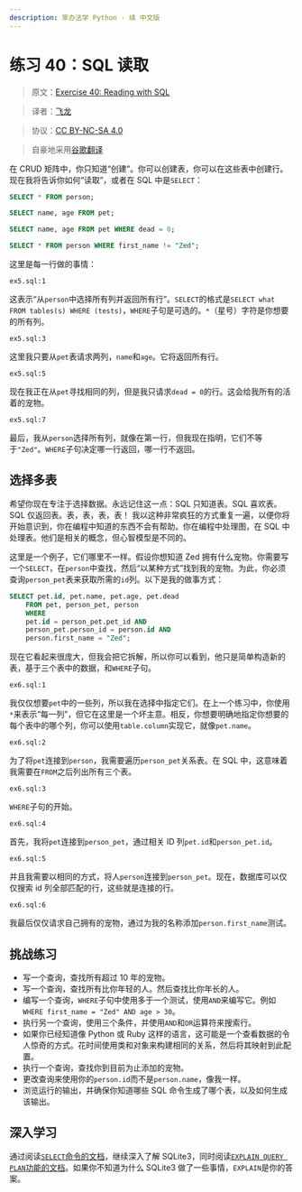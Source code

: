 ```yaml
---
description: 笨办法学 Python · 续 中文版
---
```


# 练习 40：SQL 读取

> 原文：[Exercise 40: Reading with SQL](https://learncodethehardway.org/more-python-book/ex40.html)

> 译者：[飞龙](https://github.com/wizardforcel)

> 协议：[CC BY-NC-SA 4.0](http://creativecommons.org/licenses/by-nc-sa/4.0/)

> 自豪地采用[谷歌翻译](https://translate.google.cn/)

在 CRUD 矩阵中，你只知道“创建”。你可以创建表，你可以在这些表中创建行。现在我将告诉你如何“读取”，或者在 SQL 中是`SELECT`：

```sql
SELECT * FROM person;

SELECT name, age FROM pet;

SELECT name, age FROM pet WHERE dead = 0;

SELECT * FROM person WHERE first_name != "Zed";
```


这里是每一行做的事情：

`ex5.sql:1`

这表示“从`person`中选择所有列并返回所有行”。`SELECT`的格式是`SELECT what FROM tables(s) WHERE (tests)`，`WHERE`子句是可选的。`*`（星号）字符是你想要的所有列。

`ex5.sql:3`

这里我只要从`pet`表请求两列，`name`和`age`。它将返回所有行。

`ex5.sql:5`

现在我正在从`pet`寻找相同的列，但是我只请求`dead = 0`的行。这会给我所有的活着的宠物。

`ex5.sql:7`

最后，我从`person`选择所有列，就像在第一行，但我现在指明，它们不等于`"Zed"`。`WHERE`子句决定哪一行返回，哪一行不返回。

## 选择多表

希望你现在专注于选择数据。永远记住这一点：SQL 只知道表。SQL 喜欢表。SQL 仅返回表。表，表，表，表！ 我以这种非常疯狂的方式重复一遍，以便你将开始意识到，你在编程中知道的东西不会有帮助。你在编程中处理图，在 SQL 中处理表。他们是相关的概念，但心智模型是不同的。

这里是一个例子，它们哪里不一样。假设你想知道 Zed 拥有什么宠物。你需要写一个`SELECT`，在`person`中查找，然后“以某种方式”找到我的宠物。为此，你必须查询`person_pet`表来获取所需的`id`列。以下是我的做事方式：

```sql
SELECT pet.id, pet.name, pet.age, pet.dead
    FROM pet, person_pet, person
    WHERE
    pet.id = person_pet.pet_id AND
    person_pet.person_id = person.id AND
    person.first_name = "Zed";
```

现在它看起来很庞大，但我会把它拆解，所以你可以看到，他只是简单构造新的表，基于三个表中的数据，和`WHERE`子句。

`ex6.sql:1`

我仅仅想要`pet`中的一些列，所以我在选择中指定它们。在上一个练习中，你使用`*`来表示“每一列”，但它在这里是一个坏主意。相反，你想要明确地指定你想要的每个表中的哪个列，你可以使用`table.column`实现它，就像`pet.name`。

`ex6.sql:2`

为了将`pet`连接到`person`，我需要遍历`person_pet`关系表。在 SQL 中，这意味着我需要在`FROM`之后列出所有三个表。

`ex6.sql:3`

`WHERE`子句的开始。

`ex6.sql:4`

首先，我将`pet`连接到`person_pet`，通过相关 ID 列`pet.id`和`person_pet.id`。

`ex6.sql:5`

并且我需要以相同的方式，将人`person`连接到`person_pet`。现在，数据库可以仅仅搜索 id 列全部匹配的行，这些就是连接的行。

`ex6.sql:6`

我最后仅仅请求自己拥有的宠物，通过为我的名称添加`person.first_name`测试。

## 挑战练习

+   写一个查询，查找所有超过 10 年的宠物。
+   写一个查询，查找所有比你年轻的人。然后查找比你年长的人。
+   编写一个查询，`WHERE`子句中使用多于一个测试，使用`AND`来编写它。例如`WHERE first_name = "Zed" AND age > 30`。
+   执行另一个查询，使用三个条件，并使用`AND`和`OR`运算符来搜索行。
+   如果你已经知道像 Python 或 Ruby 这样的语言，这可能是一个查看数据的令人惊奇的方式。花时间使用类和对象来构建相同的关系，然后将其映射到此配置。
+   执行一个查询，查找你到目前为止添加的宠物。
+   更改查询来使用你的`person.id`而不是`person.name`，像我一样。
+   浏览运行的输出，并确保你知道哪些 SQL 命令生成了哪个表，以及如何生成该输出。

## 深入学习

通过阅读[`SELECT`命令的文档](https://sqlite.org/lang_select.html)，继续深入了解 SQLite3，同时阅读[`EXPLAIN QUERY PLAN`功能的文档](https://sqlite.org/eqp.html)。如果你不知道为什么 SQLite3 做了一些事情，`EXPLAIN`是你的答案。
